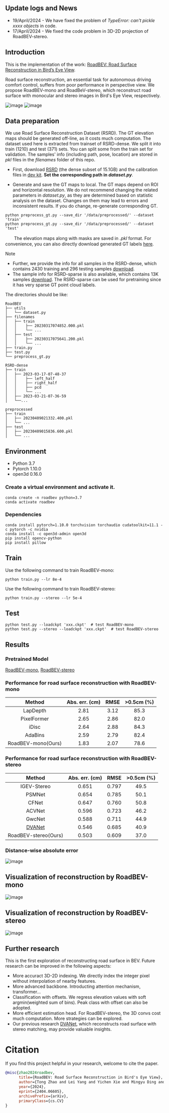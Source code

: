 
## Update logs and News
* 19/April/2024 - We have fixed the problem of *TypeError: can't pickle xxxx objects* in code.
* 17/April/2024 - We fixed the code problem in 3D-2D projection of RoadBEV-stereo.
  
## Introduction
This is the implementation of the work: [RoadBEV: Road Surface Reconstruction in Bird’s Eye View](https://arxiv.org/abs/2404.06605).

Road surface reconstruction, an essential task for autonomous driving comfort control, suffers from poor performance in perspective view.
We propose RoadBEV-mono and RoadBeV-stereo, which reconstruct road surface with monocular and stereo images in Bird's Eye View, respectively.

![image](imgs/mono.png)
![image](imgs/stereo_arch.png)

## Data preparation

We use Road Surface Reconstruction Dataset (RSRD). The GT elevation maps should be generated off-line, as it costs much computation. The dataset used here is extracted from trainset of RSRD-dense. We split it into train (1210) and test (371) sets. You can split some from the train set for validation. The samples' info (including path, pose, location) are stored in *pkl* files in the *filenames* folder of this repo.

* First, download [RSRD](https://thu-rsxd.com/rsrd) (the dense subset of 15.1GB) and the calibration files in [dev kit](https://github.com/ztsrxh/RSRD_dev_toolkit).
**Set the corresponding path in *dataset.py***.

* Generate and save the GT maps to local. The GT maps depend on ROI and horizontal resolution. 
We do not recommend changing the related parameters in *dataset.py*, as they are determined based on statistic analysis on the dataset. 
Changes on them may lead to errors and inconsistent results. If you do change, re-generate corresponding GT.

```
python preprocess_gt.py --save_dir '/data/preprocessed/' --dataset 'train'
python preprocess_gt.py --save_dir '/data/preprocessed/' --dataset 'test'
```
　　The elevation maps along with masks are saved in *.pkl* format. For convenience, you can also directly download generated GT labels [here](https://drive.google.com/file/d/1m3G7Cb_qfIg2Q5Ng4-NdSMb66RDtEI2Z/view?usp=sharing).

> [!NOTE]  
> * Further, we provide the info for all samples in the RSRD-dense, which contains 2430 training and 296 testing samples [download](https://drive.google.com/file/d/1Hb2meQSmN9CCOkOwUJbHjv76yBUY2pWx/view?usp=sharing).
> * The sample info for RSRD-sparse is also available, which contains 13K samples [download](https://drive.google.com/file/d/1i4lAahSvn8VVRCLqRpOJdvo2dOmLOppJ/view?usp=sharing). The RSRD-sparse can be used for pretraining since it has very sparse GT point cloud labels.

The directories should be like:
```shell
RoadBEV
├── utils
│   └── dataset.py
├── filenames
│   ├── train
│   │    ├── 20230317074852.000.pkl
│   │    └── ...
│   ├── test
│   │    ├── 20230317075641.200.pkl
│   │    └── ...
├── train.py
├── test.py
└── preprocess_gt.py

RSRD-dense
├── train
│   ├── 2023-03-17-07-48-37
│   │    ├── left_half
│   │    ├── right_half
│   │    ├── pcd
│   │    └── ...
│   ├── 2023-03-21-07-36-59
│   └──...

preprocessed
├── train
│   ├── 20230409021332.400.pkl
│   └── ...
├── test
│   ├── 20230409015836.600.pkl
│   └── ...
```
## Environment
* Python 3.7
* Pytorch 1.10.0
* open3d 0.16.0

### Create a virtual environment and activate it.

```
conda create -n roadbev python=3.7
conda activate roadbev
```
### Dependencies
```
conda install pytorch=1.10.0 torchvision torchaudio cudatoolkit=11.1 -c pytorch -c nvidia
conda install -c open3d-admin open3d
pip install opencv-python
pip install pillow
```

## Train
Use the following command to train RoadBEV-mono:

```
python train.py --lr 8e-4
```

Use the following command to train RoadBEV-stereo:
```
python train.py --stereo --lr 5e-4
```

## Test
```
python test.py --loadckpt 'xxx.ckpt'  # test RoadBEV-mono
python test.py --stereo --loadckpt 'xxx.ckpt'  # test RoadBEV-stereo
```

## Results
### Pretrained Model
[RoadBEV-mono](https://drive.google.com/file/d/1i-QgX8rLTDUmqpRN7bM4_AzK8dgk_PUn/view?usp=sharing), 
[RoadBEV-stereo](https://drive.google.com/file/d/1H5mTGfr2udMfYxvoqKXPsuo_-Ggu1mib/view?usp=sharing)

### Performance for road surface reconstruction with RoadBEV-mono
| Method | Abs. err. (cm) | RMSE | >0.5cm (%) |
|:-:|:-:|:-:|:-:|
| LapDepth | 2.81 | 3.12 | 85.3 |
| PixelFormer | 2.65 | 2.86 | 82.0 |
| iDisc | 2.64 | 2.88 | 84.3 |
| AdaBins | 2.59 | 2.79 | 82.4 |
| RoadBEV-mono(Ours) | 1.83 | 2.07 | 78.6 |

### Performance for road surface reconstruction with RoadBEV-stereo
| Method | Abs. err. (cm) | RMSE | >0.5cm (%) |
|:-:|:-:|:-:|:-:|
| IGEV-Stereo | 0.651 | 0.797 | 49.5|
| PSMNet | 0.654 | 0.785 |  50.1 |
| CFNet | 0.647 | 0.760 | 50.8 |
| ACVNet | 0.596 | 0.723 | 46.2 |
| GwcNet | 0.588 | 0.711 | 44.9 |
| [DVANet](https://github.com/ztsrxh/DVANet) | 0.546 | 0.685 | 40.9 |
| RoadBEV-stereo(Ours) | 0.503 | 0.609 | 37.0 |

### Distance-wise absolute error
![image](imgs/comparison.png)

## Visualization of reconstruction by RoadBEV-mono
![image](imgs/visualization_mono.png)

## Visualization of reconstruction by RoadBEV-stereo
![image](imgs/fig_1.jpg)

## Further research
This is the first exploration of reconstructing road surface in BEV. Future research can be improved in the following aspects:
* More accuract 3D-2D indexing. We directly index the integer pixel without interpolation of nearby features.
* More advanced backbone. Introducting attention mechanism, transformer...
* Classification with offsets. We regress elevation values with soft argmin(weighted sum of bins). Peak class with offset can also be adopted.
* More efficient estimation head. For RoadBEV-stereo, the 3D convs cost much computation. More strategies can be explored.
* Our previous research [DVANet](https://github.com/ztsrxh/DVANet), which reconstructs road surface with stereo matching, may provide valuable insights.
# Citation

If you find this project helpful in your research, welcome to cite the paper.

```bibtex
@misc{zhao2024roadbev,
      title={RoadBEV: Road Surface Reconstruction in Bird's Eye View}, 
      author={Tong Zhao and Lei Yang and Yichen Xie and Mingyu Ding and Masayoshi Tomizuka and Yintao Wei},
      year={2024},
      eprint={2404.06605},
      archivePrefix={arXiv},
      primaryClass={cs.CV}
}

```
